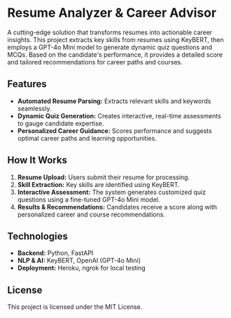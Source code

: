 # Resume Analyzer & Career Advisor

A cutting-edge solution that transforms resumes into actionable career insights. This project extracts key skills from resumes using KeyBERT, then employs a GPT-4o Mini model to generate dynamic quiz questions and MCQs. Based on the candidate's performance, it provides a detailed score and tailored recommendations for career paths and courses.

## Features
- **Automated Resume Parsing:** Extracts relevant skills and keywords seamlessly.
- **Dynamic Quiz Generation:** Creates interactive, real-time assessments to gauge candidate expertise.
- **Personalized Career Guidance:** Scores performance and suggests optimal career paths and learning opportunities.

## How It Works
1. **Resume Upload:** Users submit their resume for processing.
2. **Skill Extraction:** Key skills are identified using KeyBERT.
3. **Interactive Assessment:** The system generates customized quiz questions using a fine-tuned GPT-4o Mini model.
4. **Results & Recommendations:** Candidates receive a score along with personalized career and course recommendations.

## Technologies
- **Backend:** Python, FastAPI
- **NLP & AI:** KeyBERT, OpenAI (GPT-4o Mini)
- **Deployment:** Heroku, ngrok for local testing

## License
This project is licensed under the MIT License.
